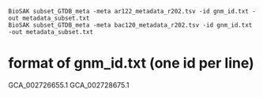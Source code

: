 
    BioSAK subset_GTDB_meta -meta ar122_metadata_r202.tsv -id gnm_id.txt -out metadata_subset.txt
    BioSAK subset_GTDB_meta -meta bac120_metadata_r202.tsv -id gnm_id.txt -out metadata_subset.txt

# format of gnm_id.txt (one id per line)
GCA_002726655.1
GCA_002728675.1